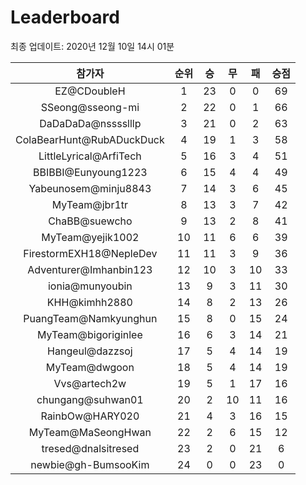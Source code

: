 # Leaderboard
최종 업데이트: 2020년 12월 10일 14시 01분




| 참가자 | 순위 | 승 | 무 | 패 | 승점 |
|:---:|:---:|:---:|:---:|:---:|:---:|
| EZ@CDoubleH | 1 | 23 | 0 | 0 | 69 |
| SSeong@sseong-mi | 2 | 22 | 0 | 1 | 66 |
| DaDaDaDa@nsssslllp | 3 | 21 | 0 | 2 | 63 |
| ColaBearHunt@RubADuckDuck | 4 | 19 | 1 | 3 | 58 |
| LittleLyrical@ArfiTech | 5 | 16 | 3 | 4 | 51 |
| BBIBBI@Eunyoung1223 | 6 | 15 | 4 | 4 | 49 |
| Yabeunosem@minju8843 | 7 | 14 | 3 | 6 | 45 |
| MyTeam@jbr1tr | 8 | 13 | 3 | 7 | 42 |
| ChaBB@suewcho | 9 | 13 | 2 | 8 | 41 |
| MyTeam@yejik1002 | 10 | 11 | 6 | 6 | 39 |
| FirestormEXH18@NepleDev | 11 | 11 | 3 | 9 | 36 |
| Adventurer@Imhanbin123 | 12 | 10 | 3 | 10 | 33 |
| ionia@munyoubin | 13 | 9 | 3 | 11 | 30 |
| KHH@kimhh2880 | 14 | 8 | 2 | 13 | 26 |
| PuangTeam@Namkyunghun | 15 | 8 | 0 | 15 | 24 |
| MyTeam@bigoriginlee | 16 | 6 | 3 | 14 | 21 |
| Hangeul@dazzsoj | 17 | 5 | 4 | 14 | 19 |
| MyTeam@dwgoon | 18 | 5 | 4 | 14 | 19 |
| Vvs@artech2w | 19 | 5 | 1 | 17 | 16 |
| chungang@suhwan01 | 20 | 2 | 10 | 11 | 16 |
| RainbOw@HARY020 | 21 | 4 | 3 | 16 | 15 |
| MyTeam@MaSeongHwan | 22 | 2 | 6 | 15 | 12 |
| tresed@dnalsitresed | 23 | 2 | 0 | 21 | 6 |
| newbie@gh-BumsooKim | 24 | 0 | 0 | 23 | 0 |
